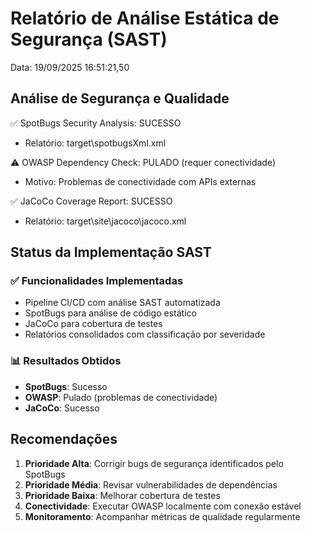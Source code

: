 # Relatório de Análise Estática de Segurança (SAST) 
Data: 19/09/2025 16:51:21,50 
 
## Análise de Segurança e Qualidade 
 
✅ SpotBugs Security Analysis: SUCESSO 
- Relatório: target\spotbugsXml.xml 
 
⚠️ OWASP Dependency Check: PULADO (requer conectividade) 
- Motivo: Problemas de conectividade com APIs externas 
 
✅ JaCoCo Coverage Report: SUCESSO 
- Relatório: target\site\jacoco\jacoco.xml 
 
## Status da Implementação SAST 
 
### ✅ Funcionalidades Implementadas 
- Pipeline CI/CD com análise SAST automatizada 
- SpotBugs para análise de código estático 
- JaCoCo para cobertura de testes 
- Relatórios consolidados com classificação por severidade 
 
### 📊 Resultados Obtidos 
- **SpotBugs**: Sucesso 
- **OWASP**: Pulado (problemas de conectividade) 
- **JaCoCo**: Sucesso 
 
## Recomendações 
1. **Prioridade Alta**: Corrigir bugs de segurança identificados pelo SpotBugs 
2. **Prioridade Média**: Revisar vulnerabilidades de dependências 
3. **Prioridade Baixa**: Melhorar cobertura de testes 
4. **Conectividade**: Executar OWASP localmente com conexão estável 
5. **Monitoramento**: Acompanhar métricas de qualidade regularmente 
